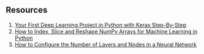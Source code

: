 ## Resources

1. [Your First Deep Learning Project in Python with Keras Step-By-Step](https://machinelearningmastery.com/tutorial-first-neural-network-python-keras/)
2. [How to Index, Slice and Reshape NumPy Arrays for Machine Learning in Python](https://machinelearningmastery.com/index-slice-reshape-numpy-arrays-machine-learning-python/)
3. [How to Configure the Number of Layers and Nodes in a Neural Network](https://machinelearningmastery.com/how-to-configure-the-number-of-layers-and-nodes-in-a-neural-network/)
